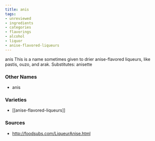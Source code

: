 ```yaml
---
title: anis
tags:
- unreviewed
- ingredients
- categories
- flavorings
- alcohol
- liquor
- anise-flavored-liqueurs
---
```

anis This is a name sometimes given to drier anise-flavored liqueurs, like pastis, ouzo, and arak. Substitutes: anisette

### Other Names

* anis

### Varieties

* [[anise-flavored-liqueurs]]

### Sources
* http://foodsubs.com/LiqueurAnise.html
